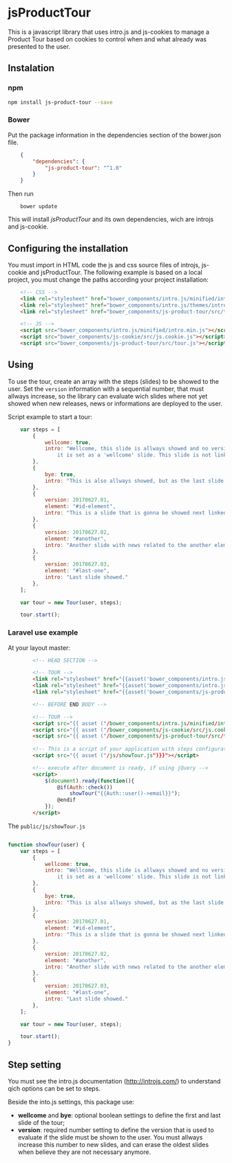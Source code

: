 # jsProductTour

This is a javascript library that uses intro.js and js-cookies to manage a Product Tour
based on cookies to control when and what already was presented to the user.

## Instalation

### npm

```bash
npm install js-product-tour --save
```

### Bower

Put the package information in the dependencies section of the bower.json file.

```json
    {
        "dependencies": {
            "js-product-tour": "^1.0"
        }
    }
```

Then run

```
    bower update
```

This will install _jsProductTour_ and its own dependencies, wich are introjs and js-cookie.

## Configuring the installation

You must import in HTML code the js and css source files of introjs, js-cookie and jsProductTour.
The following example is based on a local project, you must change the paths according your project installation:

```html
    <!-- CSS -->
    <link rel="stylesheet" href="bower_components/intro.js/minified/introjs.min.css">
    <link rel="stylesheet" href="bower_components/intro.js/themes/introjs-flattener.css">
    <link rel="stylesheet" href="bower_components/js-product-tour/src/tour.css">

    <!-- JS -->
    <script src="bower_components/intro.js/minified/intro.min.js"></script>
    <script src="bower_components/js-cookie/src/js.cookie.js"></script>
    <script src="bower_components/js-product-tour/src/tour.js"></script>
```

## Using

To use the tour, create an array with the steps (slides) to be showed to the user.
Set the `version` information with a sequential number, that must allways increase,
so the library can evaluate wich slides where not yet showed when new releases, news or informations
are deployed to the user.

Script example to start a tour:

```javascript
    var steps = [
        {
            wellcome: true,
            intro: "Wellcome, this slide is allways showed and no version is needed because \n\
                it is set as a 'wellcome' slide. This slide is not linked with any HTML element."
        },
        {
            bye: true,
            intro: "This is also allways showed, but as the last slide!"
        },
        {
            version: 20170627.01,
            element: "#id-element",
            intro: "This is a slide that is gonna be showed next linked element."
        },
        {
            version: 20170627.02,
            element: "#another",
            intro: "Another slide with news related to the another element."
        },
        {
            version: 20170627.03,
            element: "#last-one",
            intro: "Last slide showed."
        },
    ];

    var tour = new Tour(user, steps);

    tour.start();
```

### Laravel use example

At your layout master:

```html
        <!-- HEAD SECTION -->

        <!-- TOUR -->
        <link rel="stylesheet" href="{{asset('bower_components/intro.js/minified/introjs.min.css')}}">
        <link rel="stylesheet" href="{{asset('bower_components/intro.js/themes/introjs-flattener.css')}}">
        <link rel="stylesheet" href="{{asset('bower_components/js-product-tour/src/tour.css')}}">

        <!-- BEFORE END BODY -->

        <!-- TOUR -->
        <script src="{{ asset ("/bower_components/intro.js/minified/intro.min.js")}}"></script>
        <script src="{{ asset ("/bower_components/js-cookie/src/js.cookie.js")}}"></script>
        <script src="{{ asset ("/bower_components/js-product-tour/src/tour.js")}}"></script>
        
        <!-- This is a script of your application with steps configuration -->
        <script src="{{ asset ("/js/showTour.js")}}"></script>

        <!-- execute after document is ready, if using jQuery -->
        <script>
            $(document).ready(function(){
                @if(Auth::check())
                    showTour("{{Auth::user()->email}}");
                @endif
            });
        </script>        
```

The `public/js/showTour.js` 

```js

function showTour(user) {
    var steps = [
        {
            wellcome: true,
            intro: "Wellcome, this slide is allways showed and no version is needed because \n\
                it is set as a 'wellcome' slide. This slide is not linked with any HTML element."
        },
        {
            bye: true,
            intro: "This is also allways showed, but as the last slide!"
        },
        {
            version: 20170627.01,
            element: "#id-element",
            intro: "This is a slide that is gonna be showed next linked element."
        },
        {
            version: 20170627.02,
            element: "#another",
            intro: "Another slide with news related to the another element."
        },
        {
            version: 20170627.03,
            element: "#last-one",
            intro: "Last slide showed."
        },
    ];

    var tour = new Tour(user, steps);

    tour.start();
}

```

## Step setting

You must see the intro.js documentation (http://introjs.com/) to understand qich options can be set to steps.

Beside the into.js settings, this package use:

* **wellcome** and **bye**: optional boolean settings to define the first and last slide of the tour;
* **version**: required number setting to define the version that is used to evaluate if the slide must be shown to the user. 
You must allways increase this number to new slides, and can erase the oldest slides when believe they are not necessary anymore.

